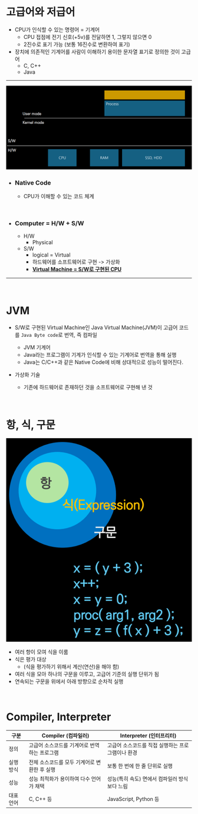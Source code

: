 # 고급어와 저급어

- CPU가 인식할 수 있는 명령어 = 기계어
  - CPU 접점에 전기 신호(+5v)를 전달하면 1, 그렇지 않으면 0
  - 2진수로 표기 가능 (보통 16진수로 변환하여 표기)
- 장치에 의존적인 기계어를 사람이 이해하기 용이한 문자열 표기로 정의한 것이 고급어
  - C, C++
  - Java

---

![img_2.png](img_2.png)

- ### Native Code
  - CPU가 이해할 수 있는 코드 체계

<br>

- ### Computer = H/W + S/W
  - H/W
    - Physical
  - S/W
    - logical = Virtual
    - 하드웨어를 소프트웨어로 구현 -> 가상화
    - <b><u>Virtual Machine = S/W로 구현된 CPU</u></b>
    
---

<br>

# JVM

- S/W로 구현된 Virtual Machine인 Java Virtual Machine(JVM)이 고급어 코드를 `Java Byte code`로 번역, 즉 컴파일
  - JVM 기계어
  - Java라는 프로그램이 기계가 인식할 수 있는 기계어로 번역을 통해 실행
  - Java는 C/C++과 같은 Native Code에 비해 상대적으로 성능이 떨어진다.

- 가상화 기술
  - 기존에 하드웨어로 존재하던 것을 소프트웨어로 구현해 낸 것

<br>

# 항, 식, 구문
![img_3.png](img_3.png)
- 여러 항이 모여 식을 이룸
- 식은 평가 대상
  - (식을 평가하기 위해서 계산(연산)을 해야 함)
- 여러 식을 모아 하나의 구문을 이루고, 고급어 기준의 실행 단위가 됨
- 연속되는 구문을 위에서 아래 방향으로 순차적 실행

<br>

# Compiler, Interpreter

| 구분        | Compiler (컴파일러) | Interpreter (인터프리터) |
|-------------|----------------------|---------------------------|
| 정의        | 고급어 소스코드를 기계어로 번역하는 프로그램 | 고급어 소스코드를 직접 실행하는 프로그램이나 환경 |
| 실행 방식   | 전체 소스코드를 모두 기계어로 변환한 후 실행 | 보통 한 번에 한 줄 단위로 실행 |
| 성능        | 성능 최적화가 용이하여 다수 언어가 채택 | 성능(특히 속도) 면에서 컴파일러 방식보다 느림 |
| 대표 언어   | C, C++ 등 | JavaScript, Python 등 |
